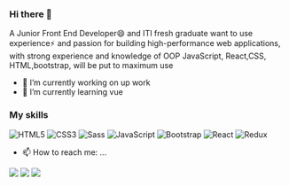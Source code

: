 ### Hi there 👋

A Junior Front End Developer😄 and ITI fresh graduate want to use experience⚡
and passion for building high-performance web applications, with strong experience and knowledge of OOP
JavaScript, React,CSS, HTML,bootstrap, will be put to maximum use

- 🔭 I’m currently working on up work
- 🌱 I’m currently learning  vue



### My skills
![HTML5](https://img.shields.io/badge/-HTML5-%23E44D27?style=flat-square&logo=html5&logoColor=ffffff)
![CSS3](https://img.shields.io/badge/-CSS3-%231572B6?style=flat-square&logo=css3)
![Sass](https://img.shields.io/badge/-Sass-%23CC6699?style=flat-square&logo=sass&logoColor=ffffff)
![JavaScript](https://img.shields.io/badge/-JavaScript-black?style=flat-square&logo=javascript)
![Bootstrap](https://img.shields.io/badge/-Bootstrap-563D7C?style=flat-square&logo=bootstrap)
![React](https://img.shields.io/badge/-React-%23282C34?style=flat-square&logo=react)
![Redux](https://img.shields.io/badge/-Redux-%23282C34?style=flat-square&logo=redux.js)

- 📫 How to reach me: ...

[<img src="https://img.shields.io/badge/linkedin-%230077B5.svg?&style=for-the-badge&logo=linkedin&logoColor=white">](https://www.linkedin.com/in/tarek-ahmed-iti/ )
[<img src="https://img.shields.io/badge/codepen-grey.svg?&style=for-the-badge&logo=codepen&logoColor=white">](https://codepen.io/marstarek )
[<img src="https://img.shields.io/badge/dev-black.svg?&style=for-the-badge&logo=dev&logoColor=white">](https://dev.to/marstarek)
